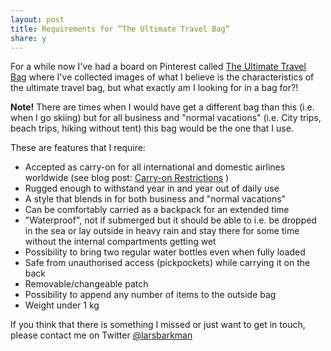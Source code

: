 ```yaml
---
layout: post
title: Requirements for ”The Ultimate Travel Bag“
share: y
---
```


For a while now I've had a board on Pinterest called <a href="https://www.pinterest.com/larsbarkman/the-ultimate-travel-bag/" target="_blank">The Ultimate Travel Bag</a> where I've collected images of what I believe is the characteristics of the ultimate travel bag, but what exactly am I looking for in a bag for?!

**Note!** There are times when I would have get a different bag than this (i.e. when I go skiing) but for all business and "normal vacations" (i.e. City trips, beach trips, hiking without tent) this bag would be the one that I use.

These are features that I require:

- Accepted as carry-on for all international and domestic airlines worldwide (see blog post: <a href="http://larsbarkman.com/2015/06/08/the-carry-on-restrictions/" target="_blank">Carry-on Restrictions</a> )
- Rugged enough to withstand year in and year out of daily use
- A style that blends in for both business and "normal vacations"
- Can be comfortably carried as a backpack for an extended time
- "Waterproof", not if submerged but it should be able to i.e. be dropped in the sea or lay outside in heavy rain and stay there for some time without the internal compartments getting wet
- Possibility to bring two regular water bottles even when fully loaded
- Safe from unauthorised access (pickpockets) while carrying it on the back
- Removable/changeable patch
- Possibility to append any number of items to the outside bag
- Weight under 1 kg

If you think that there is something I missed or just want to get in touch, please contact me on Twitter <a href="https://twitter.com/larsbarkman" target="_blank">@larsbarkman</a>